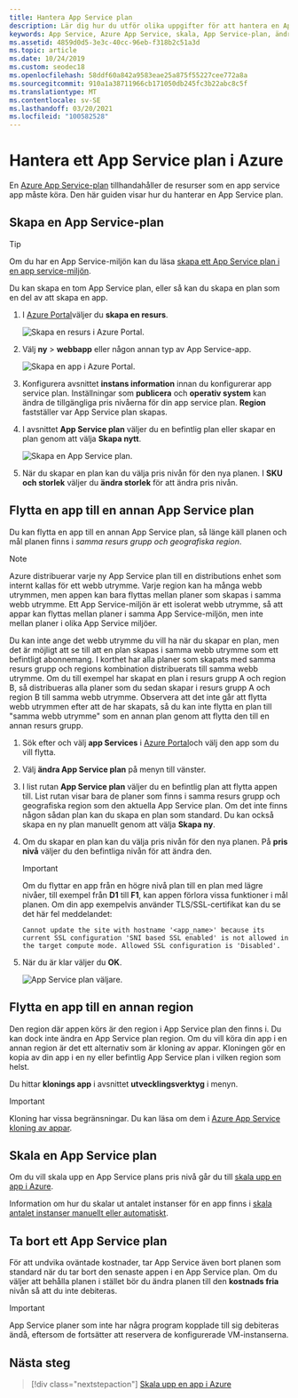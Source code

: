 ```yaml
---
title: Hantera App Service plan
description: Lär dig hur du utför olika uppgifter för att hantera en App Service plan, till exempel skapa, flytta, skala och ta bort.
keywords: App Service, Azure App Service, skala, App Service-plan, ändra, skapa, hantera, hantering
ms.assetid: 4859d0d5-3e3c-40cc-96eb-f318b2c51a3d
ms.topic: article
ms.date: 10/24/2019
ms.custom: seodec18
ms.openlocfilehash: 58ddf60a842a9583eae25a875f55227cee772a8a
ms.sourcegitcommit: 910a1a38711966cb171050db245fc3b22abc8c5f
ms.translationtype: MT
ms.contentlocale: sv-SE
ms.lasthandoff: 03/20/2021
ms.locfileid: "100582528"
---
```

# <a name="manage-an-app-service-plan-in-azure"></a>Hantera ett App Service plan i Azure

En [Azure App Service-plan](overview-hosting-plans.md) tillhandahåller de resurser som en app service app måste köra. Den här guiden visar hur du hanterar en App Service plan.

## <a name="create-an-app-service-plan"></a>Skapa en App Service-plan

> [!TIP]
> Om du har en App Service-miljön kan du läsa [skapa ett App Service plan i en app service-miljön](environment/app-service-web-how-to-create-a-web-app-in-an-ase.md#createplan).

Du kan skapa en tom App Service plan, eller så kan du skapa en plan som en del av att skapa en app.

1. I [Azure Portal](https://portal.azure.com)väljer du **skapa en resurs**.

   ![Skapa en resurs i Azure Portal.][createResource] 

1. Välj **ny**  >  **webbapp** eller någon annan typ av App Service-app.

   ![Skapa en app i Azure Portal.][createWebApp] 

2. Konfigurera avsnittet **instans information** innan du konfigurerar app service plan. Inställningar som **publicera** och **operativ system** kan ändra de tillgängliga pris nivåerna för din app service plan. **Region** fastställer var App Service plan skapas. 
   
3. I avsnittet **App Service plan** väljer du en befintlig plan eller skapar en plan genom att välja **Skapa nytt**.

   ![Skapa en App Service plan.][createASP] 

4. När du skapar en plan kan du välja pris nivån för den nya planen. I **SKU och storlek** väljer du **ändra storlek** för att ändra pris nivån. 

<a name="move"></a>

## <a name="move-an-app-to-another-app-service-plan"></a>Flytta en app till en annan App Service plan

Du kan flytta en app till en annan App Service plan, så länge käll planen och mål planen finns i _samma resurs grupp och geografiska region_.

> [!NOTE]
> Azure distribuerar varje ny App Service plan till en distributions enhet som internt kallas för ett webb utrymme. Varje region kan ha många webb utrymmen, men appen kan bara flyttas mellan planer som skapas i samma webb utrymme. Ett App Service-miljön är ett isolerat webb utrymme, så att appar kan flyttas mellan planer i samma App Service-miljön, men inte mellan planer i olika App Service miljöer.
>
> Du kan inte ange det webb utrymme du vill ha när du skapar en plan, men det är möjligt att se till att en plan skapas i samma webb utrymme som ett befintligt abonnemang. I korthet har alla planer som skapats med samma resurs grupp och regions kombination distribuerats till samma webb utrymme. Om du till exempel har skapat en plan i resurs grupp A och region B, så distribueras alla planer som du sedan skapar i resurs grupp A och region B till samma webb utrymme. Observera att det inte går att flytta webb utrymmen efter att de har skapats, så du kan inte flytta en plan till "samma webb utrymme" som en annan plan genom att flytta den till en annan resurs grupp.
> 

1. Sök efter och välj **app Services** i [Azure Portal](https://portal.azure.com)och välj den app som du vill flytta.

2. Välj **ändra App Service plan** på menyn till vänster.

3. I list rutan **App Service plan** väljer du en befintlig plan att flytta appen till. List rutan visar bara de planer som finns i samma resurs grupp och geografiska region som den aktuella App Service plan. Om det inte finns någon sådan plan kan du skapa en plan som standard. Du kan också skapa en ny plan manuellt genom att välja **Skapa ny**.

4. Om du skapar en plan kan du välja pris nivån för den nya planen. På **pris nivå** väljer du den befintliga nivån för att ändra den. 
   
   > [!IMPORTANT]
   > Om du flyttar en app från en högre nivå plan till en plan med lägre nivåer, till exempel från **D1** till **F1**, kan appen förlora vissa funktioner i mål planen. Om din app exempelvis använder TLS/SSL-certifikat kan du se det här fel meddelandet:
   >
   > `Cannot update the site with hostname '<app_name>' because its current SSL configuration 'SNI based SSL enabled' is not allowed in the target compute mode. Allowed SSL configuration is 'Disabled'.`

5. När du är klar väljer du **OK**.
   
   ![App Service plan väljare.][change] 

## <a name="move-an-app-to-a-different-region"></a>Flytta en app till en annan region

Den region där appen körs är den region i App Service plan den finns i. Du kan dock inte ändra en App Service plan region. Om du vill köra din app i en annan region är det ett alternativ som är kloning av appar. Kloningen gör en kopia av din app i en ny eller befintlig App Service plan i vilken region som helst.

Du hittar **klonings app** i avsnittet **utvecklingsverktyg** i menyn.

> [!IMPORTANT]
> Kloning har vissa begränsningar. Du kan läsa om dem i [Azure App Service kloning av appar](app-service-web-app-cloning.md).

## <a name="scale-an-app-service-plan"></a>Skala en App Service plan

Om du vill skala upp en App Service plans pris nivå går du till [skala upp en app i Azure](manage-scale-up.md).

Information om hur du skalar ut antalet instanser för en app finns i [skala antalet instanser manuellt eller automatiskt](../azure-monitor/autoscale/autoscale-get-started.md).

<a name="delete"></a>

## <a name="delete-an-app-service-plan"></a>Ta bort ett App Service plan

För att undvika oväntade kostnader, tar App Service även bort planen som standard när du tar bort den senaste appen i en App Service plan. Om du väljer att behålla planen i stället bör du ändra planen till den **kostnads fria** nivån så att du inte debiteras.

> [!IMPORTANT]
> App Service planer som inte har några program kopplade till sig debiteras ändå, eftersom de fortsätter att reservera de konfigurerade VM-instanserna.

## <a name="next-steps"></a>Nästa steg

> [!div class="nextstepaction"]
> [Skala upp en app i Azure](manage-scale-up.md)

[change]: ./media/azure-web-sites-web-hosting-plans-in-depth-overview/change-appserviceplan.png
[createASP]: ./media/azure-web-sites-web-hosting-plans-in-depth-overview/create-appserviceplan.png
[createWebApp]: ./media/azure-web-sites-web-hosting-plans-in-depth-overview/create-web-app.png
[createResource]: ./media/azure-web-sites-web-hosting-plans-in-depth-overview/create-a-resource.png